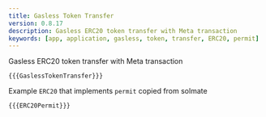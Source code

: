 ```yaml
---
title: Gasless Token Transfer
version: 0.8.17
description: Gasless ERC20 token transfer with Meta transaction
keywords: [app, application, gasless, token, transfer, ERC20, permit]
---
```


Gasless ERC20 token transfer with Meta transaction

```solidity
{{{GaslessTokenTransfer}}}
```

Example `ERC20` that implements `permit` copied from solmate

```solidity
{{{ERC20Permit}}}
```
